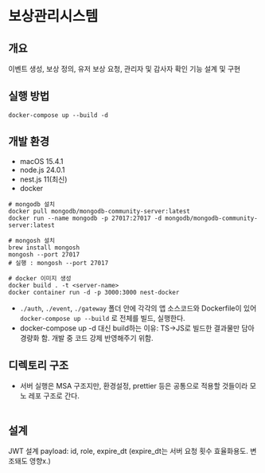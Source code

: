 # 보상관리시스템
## 개요
이벤트 생성, 보상 정의, 유저 보상 요청, 관리자 및 감사자 확인 기능 설계 및 구현

## 실행 방법
```
docker-compose up --build -d
```

## 개발 환경
- macOS 15.4.1
- node.js 24.0.1
- nest.js 11(최신)
- docker
```
# mongodb 설치
docker pull mongodb/mongodb-community-server:latest
docker run --name mongodb -p 27017:27017 -d mongodb/mongodb-community-server:latest

# mongosh 설치
brew install mongosh
mongosh --port 27017
# 실행 : mongosh --port 27017

# docker 이미지 생성
docker build . -t <server-name>
docker container run -d -p 3000:3000 nest-docker
```
- `./auth`, `./event`, `./gateway` 폴더 안에 각각의 앱 소스코드와 Dockerfile이 있어 `docker-compose up --build` 로 전체를 빌드, 실행한다.
- docker-compose up -d 대신 build하는 이유: TS->JS로 빌드한 결과물만 담아 경량화 함. 개발 중 코드 강제 반영해주기 위함.

## 디렉토리 구조
* 서버 실행은 MSA 구조지만, 환경설정, prettier 등은 공통으로 적용할 것들이라 모노 레포 구조로 간다.
```aiignore

```

## 설계

JWT 설계
payload: id, role, expire_dt (expire_dt는 서버 요청 횟수 효율화용도. 변조돼도 영향x.)